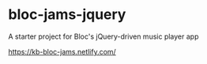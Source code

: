 # bloc-jams-jquery
A starter project for Bloc's jQuery-driven music player app

https://kb-bloc-jams.netlify.com/
